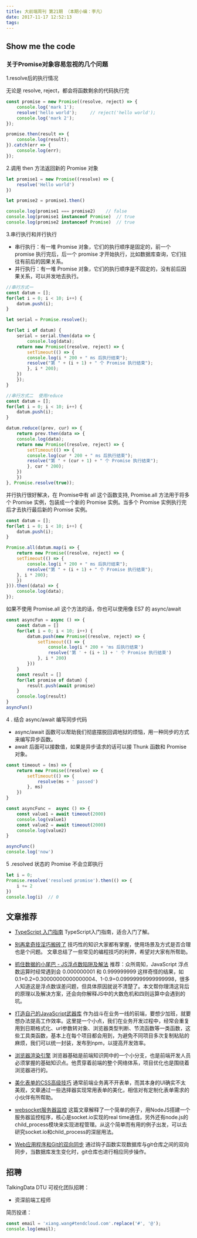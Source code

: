 ```yaml
---
title: 大前端周刊 第21期 （本期小编：李凡）
date: 2017-11-17 12:52:13
tags:
---
```

## Show me the code

### 关于Promise对象容易忽视的几个问题

1.resolve后的执行情况

无论是 resolve, reject，都会将函数剩余的代码执行完
``` javascript
const promise = new Promise((resolve, reject) => {
    console.log('mark 1');
    resolve('hello world');     // reject('hello world');
    console.log('mark 2');
});

promise.then(result => {
    console.log(result);
}).catch(err => {
    console.log(err);
});
```
2.调用 then 方法返回新的 Promise 对象
``` javascript
let promise1 = new Promise((resolve) => {
    resolve('Hello world')
})

let promise2 = promise1.then()

console.log(promise1 === promise2)    // false
console.log(promise1 instanceof Promise)  // true
console.log(promise2 instanceof Promise)  // true
```
3.串行执行和并行执行
- 串行执行：有一堆 Promise 对象，它们的执行顺序是固定的，前一个 promise 执行完后，后一个 promise 才开始执行，比如数据库查询，它们往往有前后的因果关系。
- 并行执行：有一堆 Promise 对象，它们的执行顺序是不固定的，没有前后因果关系，可以并发地去执行。


```javascript
//串行方式一
const datum = [];
for(let i = 0; i < 10; i++) {
    datum.push(i);
}

let serial = Promise.resolve();

for(let i of datum) {
    serial = serial.then(data => {
        console.log(data);
	return new Promise((resolve, reject) => {
	    setTimeout(() => {
		console.log(i * 200 + " ms 后执行结束");
		resolve("第 " + (i + 1) + " 个 Promise 执行结束");
	    }, i * 200);
	})	
    });
}

//串行方式二  使用reduce
const datum = [];
for(let i = 0; i < 10; i++) {
    datum.push(i);
}

datum.reduce((prev, cur) => {
    return prev.then(data => {
	console.log(data);
	return new Promise((resolve, reject) => {
	    setTimeout(() => {
		console.log(cur * 200 + " ms 后执行结束");
		resolve("第 " + (cur + 1) + " 个 Promise 执行结束");
	    }, cur * 200);
	})	
    })
}, Promise.resolve(true));
```
并行执行很好解决，在 Promise中有 all 这个函数支持, Promise.all 方法用于将多个 Promise 实例，包装成一个新的 Promise 实例。当多个 Promise 实例执行完后才去执行最后新的 Promise 实例。
```javascript
const datum = [];
for(let i = 0; i < 10; i++) {
    datum.push(i);
}

Promise.all(datum.map(i => {
    return new Promise((resolve, reject) => {
	setTimeout(() => {
	    console.log(i * 200 + " ms 后执行结束");
	    resolve("第 " + (i + 1) + " 个 Promise 执行结束");
	}, i * 200);
    })
})).then((data) => {
    console.log(data);
});

```
如果不使用 Promise.all 这个方法的话，你也可以使用像 ES7 的 async/await

```javascript
const asyncFun = async () => {
    const datum = []
    for(let i = 0; i < 10; i++) {
        datum.push(new Promise((resolve, reject) => {
            setTimeout(() => {
                console.log(i * 200 + 'ms 后执行结束')
                resolve('第 ' + (i + 1) + ' 个 Promise 执行结束')
            }, i * 200)
        }))
    }
    const result = []
    for(let promise of datum) {
        result.push(await promise)
    }
    console.log(result)
}
asyncFun()
```

4 . 结合 async/await 编写同步代码
-  async/await 函数可以帮助我们彻底摆脱回调地狱的烦恼，用一种同步的方式来编写异步函数。
- await 后面可以接数值，如果是异步请求的话可以接 Thunk 函数和 Promise 对象。

```javascript
const timeout = (ms) => {
    return new Promise((resolve) => {
        setTimeout(() => {
            resolve(ms + ' passed')
        }, ms)
    })
}

const asyncFunc =  async () => {
    const value1 = await timeout(2000)
    console.log(value1)
    const value2 = await timeout(2000)
    console.log(value2)
}

asyncFunc()
console.log('now')
```
5  .resolved 状态的 Promise 不会立即执行

```javascript
let i = 0;
Promise.resolve('resolved promise').then(() => {
    i += 2
})
console.log(i)  // 0
```


## 文章推荐
* [TypeScript 入门指南](http://www.oschina.net/question/12_72250)
  TypeScript入门指南，适合入门了解。



* [别再拿奇技淫巧搬砖了](https://juejin.im/post/5a0b29756fb9a045167cb643)
技巧性的知识大家都有掌握，使用场景及方式是否合理也是个问题。
文章总结了一些常见的编程技巧的利弊，希望对大家有所帮助。



* [抓住数据的小尾巴 - JS浮点数陷阱及解法](https://zhuanlan.zhihu.com/p/30703042?utm_medium=social&amp;utm_source=wechat_session)
推荐：众所周知，JavaScript 浮点数运算时经常遇到会 0.000000001 和 0.999999999 这样奇怪的结果，如 0.1+0.2=0.30000000000000004、1-0.9=0.09999999999999998，很多人知道这是浮点数误差问题，但具体原因就说不清楚了。本文帮你理清这背后的原理以及解决方案，还会向你解释JS中的大数危机和四则运算中会遇到的坑。



* [打造自己的JavaScript武器库](https://juejin.im/post/5a091afe6fb9a044ff30f402)
作为战斗在业务一线的前端，要想少加班，就要想办法提高工作效率。这里提一个小点，我们在业务开发过程中，经常会重复用到日期格式化、url参数转对象、浏览器类型判断、节流函数等一类函数，这些工具类函数，基本上在每个项目都会用到，为避免不同项目多次复制粘贴的麻烦，我们可以统一封装，发布到npm，以提高开发效率。



* [浏览器渲染引擎](https://juejin.im/post/59f5bbdb6fb9a0451968d851)
浏览器基础是前端知识网中的一个小分支，也是前端开发人员必须掌握的基础知识点。他贯穿着前端的整个网络体系，项目优化也是围绕着浏览器进行的。



* [美化表单的CSS高级技巧](https://www.w3cplus.com/css/advanced-css-form-styling.html)
	通常前端业务离不开表单，而其本身的UI确实不太美观，文章通过一些选择器实现常用表单的美化，相信对有定制化表单需求的小伙伴有所帮助。



* [websocket服务器监控](http://blog.fens.me/nodejs-websocket-monitor/)
	这篇文章解释了一个简单的例子，用NodeJS搭建一个服务器监控程序，核心是socket.io实现的real time通信，另外还有node.js的child_process模块来实现进程管理。从这个简单而有用的例子出发，可以去研究socket.io和child_process的深层用法。



* [Web应用程序和Git的双向同步](https://ponyfoo.com/articles/two-way-synchronization-for-a-web-app-and-git)
通过钩子函数实现数据库与git仓库之间的双向同步，当数据库发生变化时，git仓库也进行相应同步操作。

## 招聘
TalkingData DTU 可视化团队招聘：
* 资深前端工程师

简历投递：
``` javascript
const email = 'xiang.wang#tendcloud.com'.replace('#', '@');
console.log(email);
```
